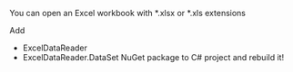 You can open an Excel workbook with *.xlsx or *.xls extensions

Add 
  - ExcelDataReader
  - ExcelDataReader.DataSet 
NuGet package to C# project and rebuild it!

